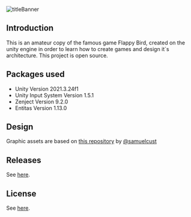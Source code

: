 ![titleBanner](https://github.com/Kot-Alenya/Flappy-Bird/assets/98838657/49d01c38-a736-41fd-a364-1fa19fc80e09)

## Introduction
This is an amateur copy of the famous game Flappy Bird, created on the unity engine in order to learn how to create games and design it`s architecture. 
This project is open source.

## Packages used
 - Unity Version 2021.3.24f1
 - Unity Input System Version 1.5.1
 - Zenject Version 9.2.0
 - Entitas Version 1.13.0

## Design
Graphic assets are based on [this repository](https://github.com/samuelcust/flappy-bird-assets) by [@samuelcust](https://github.com/samuelcust)

## Releases
See [here](https://github.com/Kot-Alenya/Flappy-Bird/releases).

## License
See [here](LICENSE.txt).
